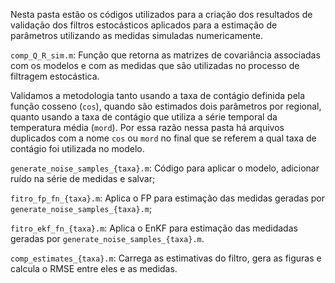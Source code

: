 Nesta pasta estão os códigos utilizados para a criação dos resultados de validação dos filtros estocásticos aplicados para a estimação de parâmetros utilizando as medidas simuladas numericamente. 

`comp_Q_R_sim.m`: Função que retorna as matrizes de covariância associadas com os modelos e com as medidas que são utilizadas no processo de filtragem estocástica. 

Validamos a metodologia tanto usando a taxa de contágio definida pela função cosseno (`cos`), quando são estimados dois parâmetros por regional, quanto usando a taxa de contágio que utiliza a série temporal da temperatura média (`mord`). Por essa razão nessa pasta há arquivos duplicados com a nome `cos` ou `mord` no final que se referem a qual taxa de contágio foi utilizada no modelo. 

`generate_noise_samples_{taxa}.m`: Código para aplicar o modelo, adicionar ruído na série de medidas e salvar; 

`fitro_fp_fn_{taxa}.m`: Aplica o FP para estimação das medidas geradas por `generate_noise_samples_{taxa}.m`;

`fitro_ekf_fn_{taxa}.m`: Aplica o EnKF para estimação das medidadas geradas por `generate_noise_samples_{taxa}.m`.

`comp_estimates_{taxa}.m`: Carrega as estimativas do filtro, gera as figuras e calcula o RMSE entre eles e as medidas.   